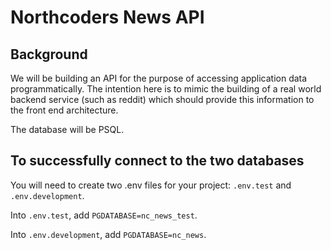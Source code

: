# Northcoders News API

## Background

We will be building an API for the purpose of accessing application data programmatically. The intention here is to mimic the building of a real world backend service (such as reddit) which should provide this information to the front end architecture.

The database will be PSQL.

## To successfully connect to the two databases

You will need to create two .env files for your project: `.env.test` and `.env.development`.

Into `.env.test`, add `PGDATABASE=nc_news_test`.

Into `.env.development`, add `PGDATABASE=nc_news`.
